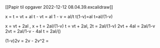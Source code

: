 [[Papir til opgaver 2022-12-12 08.04.39.excalidraw]]

x = t = vt + al
t - vt = al
1 - v = al/t
t(1-v)=al
t=al/(1-v)

x = vt + 2al , x + t = 2al/(1-v)
t = vt + 2al, 2t = 2al/(1-v)
2vt + 4al = 2al/1-v
2vt = 2al/1-v - 4al
t = 2al/()

(1-v)2v = 2v - 2v^2 = 